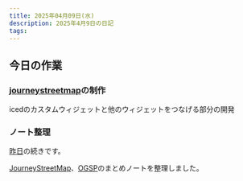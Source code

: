 ```yaml
---
title: 2025年04月09日(水)
description: 2025年4月9日の日記
tags:
---
```

## 今日の作業
### [journeystreetmap](../develop/JourneyStreetMap/JourneyStreetMapとは.md)の制作
icedのカスタムウィジェットと他のウィジェットをつなげる部分の開発
### ノート整理
[昨日](2025-04-08.md)の続きです。

[JourneyStreetMap](../develop/JourneyStreetMap/JourneyStreetMapとは.md)、[OGSP](../okayugroup/OGSP/OGSP.md)のまとめノートを整理しました。